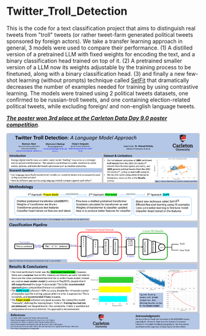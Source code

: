 # Twitter_Troll_Detection
This is the code for a text classification project that aims to distinguish real tweets from "troll" tweets (or rather tweet-farm generated political tweets sponsored by foreign actors). We take a transfer learning approach in general, 3 models were used to compare their performance. (1) A distilled version of a pretrained LLM with fixed weights for encoding the text, and a binary classification head trained on top of it. (2) A pretrained smaller version of a LLM now its weights adjustable by the training process to be finetuned, along with a binary classification head. (3) and finally a new few-shot learning (without prompts) technique called [SetFit](https://huggingface.co/blog/setfit) that dramatically decreases the number of examples needed for training by using contrastive learning. The models were trained using 2 political tweets datasets, one confirmed to be russian-troll tweets, and one containing election-related political tweets, while excluding foreign/ and non-english language tweets.

  
[***The poster won 3rd place at the Carleton Data Day 9.0 poster competition***](https://science.carleton.ca/dataday9/).

![Screenshot](project_poster.png "Project Poster")
